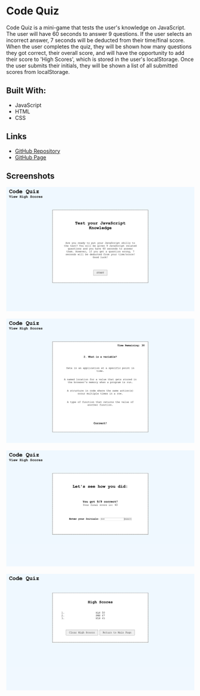 # Code Quiz

Code Quiz is a mini-game that tests the user's knowledge on JavaScript. The user will have 60 seconds to answer 9 questions. If the user selects an incorrect answer, 7 seconds will be deducted from their time/final score. When the user completes the quiz, they will be shown how many questions they got correct, their overall score, and will have the opportunity to add their score to 'High Scores', which is stored in the user's localStorage. Once the user submits their initials, they will be shown a list of all submitted scores from localStorage.

## Built With:

- JavaScript
- HTML
- CSS

## Links
- [GitHub Repository](https://github.com/hlnicks/code-quiz)
- [GitHub Page](https://hlnicks.github.io/code-quiz/)

## Screenshots
![App Screenshot](./assets/images/screenshot1.png)
&nbsp;
![App Screenshot](./assets/images/screenshot2.png)
&nbsp;
![App Screenshot](./assets/images/screenshot3.png)
&nbsp;
![App Screenshot](./assets/images/screenshot4.png)

